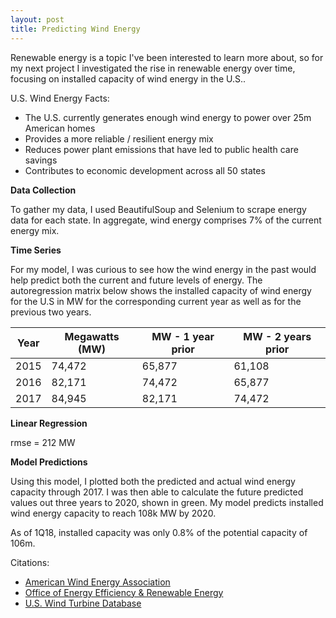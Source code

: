 ```yaml
---
layout: post
title: Predicting Wind Energy
---
```


<div class="message">
Renewable energy is a topic I've been interested to learn more about, so for my next project I investigated the rise in renewable energy over time, focusing on installed capacity of wind energy in the U.S.. </div>

U.S. Wind Energy Facts:

- The U.S. currently generates enough wind energy to power over 25m American homes
- Provides a more reliable / resilient energy mix
- Reduces power plant emissions that have led to public health care savings
- Contributes to economic development across all 50 states

**Data Collection**

To gather my data, I used BeautifulSoup and Selenium to scrape energy data for each state. In aggregate, wind energy comprises 7% of the current energy mix.

**Time Series**

For my model, I was curious to see how the wind energy in the past would help predict both the current and future levels of energy.  The autoregression matrix below shows the installed capacity of wind energy for the U.S in MW for the corresponding current year as well as for the previous two years.

<table>
  <thead>
    <tr>
      <th>Year</th>
      <th>Megawatts (MW)</th>
      <th>MW - 1 year prior</th>
      <th>MW - 2 years prior</th>
    </tr>
  </thead>
  <tbody>
    <tr>
      <td>2015</td>
      <td>74,472</td>
      <td>65,877</td>
      <td>61,108</td>
    </tr>
    <tr>
      <td>2016</td>
      <td>82,171</td>
      <td>74,472</td>
      <td>65,877</td>
    </tr>
    <tr>
      <td>2017</td>
      <td>84,945</td>
      <td>82,171</td>
      <td>74,472</td>
    </tr>
  </tbody>
</table>

**Linear Regression**

rmse = 212 MW


**Model Predictions**

Using this model, I plotted both the predicted and actual wind energy capacity through 2017.  I was then able to calculate the future predicted values out three years to 2020, shown in green. My model predicts installed wind energy capacity to reach 108k MW by 2020.


<div class ="message">
As of 1Q18, installed capacity was only 0.8% of the potential capacity of 106m.
<div>

Citations:

- [American Wind Energy Association](http://awea.org)
- [Office of Energy Efficiency & Renewable Energy](https://windexchange.org)
- [U.S. Wind Turbine Database](https://eerscmap.usgs.gov/uswtdb/)
